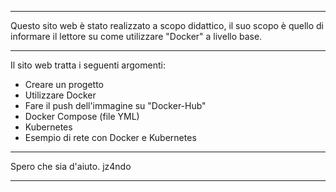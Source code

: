 ------------------------------------------------------------------

Questo sito web è stato realizzato a scopo didattico, il suo scopo
è quello di informare il lettore su come utilizzare "Docker" a 
livello base.

------------------------------------------------------------------

Il sito web tratta i seguenti argomenti:
- Creare un progetto
- Utilizzare Docker
- Fare il push dell'immagine su "Docker-Hub"
- Docker Compose (file YML)
- Kubernetes 
- Esempio di rete con Docker e Kubernetes

------------------------------------------------------------------

Spero che sia d'aiuto.
jz4ndo

------------------------------------------------------------------